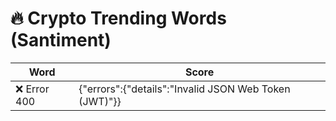 # 🔥 Crypto Trending Words (Santiment)

| Word | Score |
|------|-------|
| ❌ Error 400 | {"errors":{"details":"Invalid JSON Web Token (JWT)"}} |